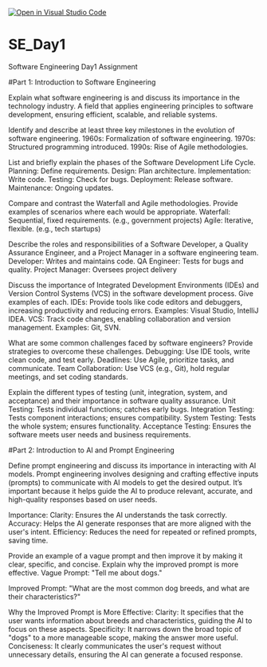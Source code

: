 [![Open in Visual Studio Code](https://classroom.github.com/assets/open-in-vscode-2e0aaae1b6195c2367325f4f02e2d04e9abb55f0b24a779b69b11b9e10269abc.svg)](https://classroom.github.com/online_ide?assignment_repo_id=18445980&assignment_repo_type=AssignmentRepo)
# SE_Day1
Software Engineering Day1 Assignment

#Part 1: Introduction to Software Engineering

Explain what software engineering is and discuss its importance in the technology industry.
A field that applies engineering principles to software development, ensuring efficient, scalable, and reliable systems.

Identify and describe at least three key milestones in the evolution of software engineering.
1960s: Formalization of software engineering.
1970s: Structured programming introduced.
1990s: Rise of Agile methodologies.

List and briefly explain the phases of the Software Development Life Cycle.
Planning: Define requirements.
Design: Plan architecture.
Implementation: Write code.
Testing: Check for bugs.
Deployment: Release software.
Maintenance: Ongoing updates.

Compare and contrast the Waterfall and Agile methodologies. Provide examples of scenarios where each would be appropriate.
Waterfall: Sequential, fixed requirements. (e.g., government projects)
Agile: Iterative, flexible. (e.g., tech startups)

Describe the roles and responsibilities of a Software Developer, a Quality Assurance Engineer, and a Project Manager in a software engineering team.
Developer: Writes and maintains code.
QA Engineer: Tests for bugs and quality.
Project Manager: Oversees project delivery

Discuss the importance of Integrated Development Environments (IDEs) and Version Control Systems (VCS) in the software development process. Give examples of each.
IDEs: Provide tools like code editors and debuggers, increasing productivity and reducing errors. Examples: Visual Studio, IntelliJ IDEA.
VCS: Track code changes, enabling collaboration and version management. Examples: Git, SVN.

What are some common challenges faced by software engineers? Provide strategies to overcome these challenges.
Debugging: Use IDE tools, write clean code, and test early.
Deadlines: Use Agile, prioritize tasks, and communicate.
Team Collaboration: Use VCS (e.g., Git), hold regular meetings, and set coding standards.

Explain the different types of testing (unit, integration, system, and acceptance) and their importance in software quality assurance.
Unit Testing: Tests individual functions; catches early bugs.
Integration Testing: Tests component interactions; ensures compatibility.
System Testing: Tests the whole system; ensures functionality.
Acceptance Testing: Ensures the software meets user needs and business requirements.

#Part 2: Introduction to AI and Prompt Engineering


Define prompt engineering and discuss its importance in interacting with AI models.
Prompt engineering involves designing and crafting effective inputs (prompts) to communicate with AI models to get the desired output. It’s important because it helps guide the AI to produce relevant, accurate, and high-quality responses based on user needs.

Importance:
Clarity: Ensures the AI understands the task correctly.
Accuracy: Helps the AI generate responses that are more aligned with the user's intent.
Efficiency: Reduces the need for repeated or refined prompts, saving time.

Provide an example of a vague prompt and then improve it by making it clear, specific, and concise. Explain why the improved prompt is more effective.
Vague Prompt: "Tell me about dogs."

Improved Prompt: "What are the most common dog breeds, and what are their characteristics?"

Why the Improved Prompt is More Effective:
Clarity: It specifies that the user wants information about breeds and characteristics, guiding the AI to focus on these aspects.
Specificity: It narrows down the broad topic of "dogs" to a more manageable scope, making the answer more useful.
Conciseness: It clearly communicates the user's request without unnecessary details, ensuring the AI can generate a focused response.
